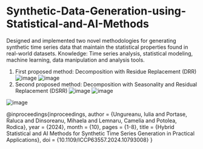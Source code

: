 # Synthetic-Data-Generation-using-Statistical-and-AI-Methods
Designed and implemented two novel methodologies for generating synthetic time series data that maintain the statistical properties found in real-world datasets. Knowledge: Time series analysis, statistical modeling, machine learning, data manipulation and analysis tools.
1. First proposed method: Decomposition with Residue Replacement (DRR)
![image](https://github.com/user-attachments/assets/3765c2eb-0c28-410e-8a37-da7609434f31)
![image](https://github.com/user-attachments/assets/a9921948-c599-4d45-bfaa-1f4035e0043b)
2. Second proposed method: Decomposition with Seasonality and Residual Replacement (DSRR)
![image](https://github.com/user-attachments/assets/57be49ca-bd68-4910-861d-308c9f3a464a)
![image](https://github.com/user-attachments/assets/f2e90d7a-314c-4910-92d3-252d965a333b)


![image](https://github.com/user-attachments/assets/afbaf958-5628-4cf5-8ee7-7c766d770842)

@inproceedings{inproceedings,
author = {Ungureanu, Iulia and Portase, Raluca and Dinsoreanu, Mihaela and Lemnaru, Camelia and Potolea, Rodica},
year = {2024},
month = {10},
pages = {1-8},
title = {Hybrid Statistical and AI Methods for Synthetic Time Series Generation in Practical Applications},
doi = {10.1109/ICCP63557.2024.10793008}
}
